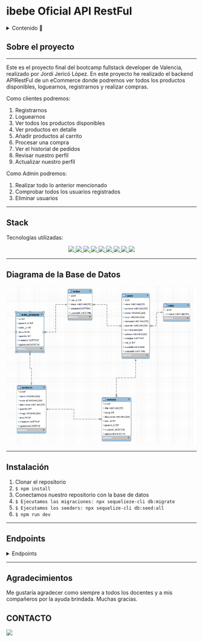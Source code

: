 # ibebe Oficial API RestFul

<details>
  <summary>Contenido 📝</summary>
  <ol>
    <li><a href="#sobre-el-proyecto">Sobre el proyecto</a></li>
    <li><a href="#stacks">Stack</a></li>
    <li><a href="#diagrama-bd">Diagrama</a></li>
    <li><a href="#instalación-en-local">Instalación</a></li>
    <li><a href="#endpoints">Endpoints</a></li>
    <li><a href="#agradecimientos">Agradecimientos</a></li>
    <li><a href="#contacto">Contacto</a></li>
  </ol>
</details>

## Sobre el proyecto
---

Este es el proyecto final del bootcamp fullstack developer de Valencia, realizado por Jordi Jericó López. En este proyecto he realizado el backend APIRestFul de un eCommerce donde podremos ver todos los productos disponibles, loguearnos, registrarnos y realizar compras. 

Como clientes podremos: 
<ol>
<li>Registrarnos</li>
<li>Loguearnos</li>
<li>Ver todos los productos disponibles</li>
<li>Ver productos en detalle</li>
<li>Añadir productos al carrito</li>
<li>Procesar una compra</li>
<li>Ver el historial de pedidos</li>
<li>Revisar nuestro perfil</li>
<li>Actualizar nuestro perfil</li>
</ol>
Como Admin podremos:
<ol>
<li>Realizar todo lo anterior mencionado</li>
<li>Comprobar todos los usuarios registrados</li>
<li>Eliminar usuarios</li>

</ol>

---

## Stack
Tecnologías utilizadas:
<div align ="center">
</a>
<a href="https://www.expressjs.com/">
    <img src= "https://img.shields.io/badge/express.js-%23404d59.svg?style=for-the-badge&logo=express&logoColor=%2361DAFB"/>
</a>
<a href="https://nodejs.org/es/">
    <img src= "https://img.shields.io/badge/node.js-026E00?style=for-the-badge&logo=node.js&logoColor=white"/>
</a>
<a href="https://developer.mozilla.org/es/docs/Web/JavaScript">
    <img src= "https://img.shields.io/badge/javascipt-EFD81D?style=for-the-badge&logo=javascript&logoColor=black"/>
</a>
<a href="https://jwt.io/">
    <img src= "https://img.shields.io/badge/JWT-black?style=for-the-badge&logo=JSON%20web%20tokens"/>
</a>
<a href="https://www.postman.com/">
    <img src= "https://img.shields.io/badge/Postman-FF6C37?style=for-the-badge&logo=postman&logoColor=white"/>
</a>
<a href="https://www.mysql.com/">
    <img src= "https://img.shields.io/badge/mysql-3E6E93?style=for-the-badge&logo=mysql&logoColor=white"/>
</a>
<a href="https://www.github.com/">
    <img src= "https://img.shields.io/badge/github-24292F?style=for-the-badge&logo=github&logoColor=white"/>
</a>
<a href="https://git-scm.com/">
    <img src= "https://img.shields.io/badge/git-F54D27?style=for-the-badge&logo=git&logoColor=white"/>
</a>

<a href="https://www.sequelize.org/">
    <img src= "https://img.shields.io/badge/sequelize-3C76C3?style=for-the-badge&logo=sequelize&logoColor=white"/>
</a>
 </div>
 
 ---

 ## Diagrama de la Base de Datos

![Alt text](assets/diagrama.PNG)

 ---

 ## Instalación 
1. Clonar el repositorio
2. ` $ npm install `
3. Conectamos nuestro repositorio con la base de datos 
4. ``` $ Ejecutamos las migraciones: npx sequelieze-cli db:migrate ``` 
5. ``` $ Ejecutamos los seeders: npx sequelize-cli db:seed:all ``` 
6. ``` $ npm run dev ``` 

---

## Endpoints
<details>
<summary>Endpoints</summary>

- AUTH
    - REGISTER

            POST localhost:4000/auth/register
        body:
        ``` js
            {
                "name": "pepe",
                "email": "pepe@pepe.com",
                "password": "user"
            }
        ```

    - LOGIN

            POST localhost:4000/auth/login 
        body:
        ``` js
            {
                "email": "david@david.com",
                "password": "admin"
            }
        ```

- USER
    - GET PROFILE

            GET localhost:4000/user/profile

    - EDIT PROFILE

            PUT localhost:4000/user/profile/update


- PRODUCTS
    - GET ALL PRODUCTS 

            GET localhost:4000/product/allproducts

       
    - GET PRODUCT DETAIL

            GET localhost:4000/product/product/4

- ORDER_PRODUCT

    - CGET ORDER_PRODUCTS BY ORDER ID

            GET localhost:4000/orderproduct/allorderproducts/3


- ORDER
    - CREATE ORDER

            POST localhost:4000/order/createorder/

    - GET ALL ORDERS BY USER        

            GET localhost:4000/order/allorders
            
    - UPDATE ORDER STATUS    

            PUT localhost:4000/order/updateorder/6

- USERS (admin)
    - CHECK ALL USERS AS ADMIN

            GET localhost:4000/user/allusers

</details>

--- 

## Agradecimientos

Me gustaría agradecer como siempre a todos los docentes y a mis compañeros por la ayuda brindada. Muchas gracias.


## CONTACTO


<a href="https://github.com/jordijerico">
     <img src= "https://img.shields.io/badge/github-24292F?style=for-the-badge&logo=github&logoColor=white"/>
</a>








